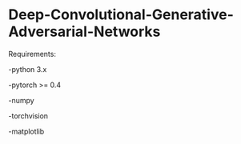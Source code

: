 # Deep-Convolutional-Generative-Adversarial-Networks

Requirements:

-python 3.x

-pytorch >= 0.4

-numpy

-torchvision

-matplotlib
